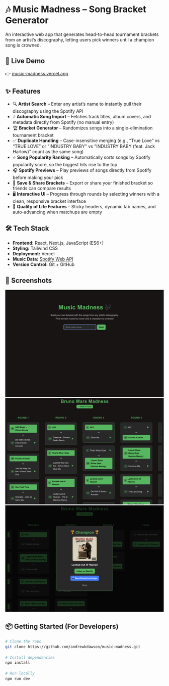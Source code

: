 # 🎶 Music Madness – Song Bracket Generator

An interactive web app that generates head-to-head tournament brackets from an artist’s discography, letting users pick winners until a champion song is crowned.

## 🚀 Live Demo
👉 [music-madness.vercel.app](https://music-madness.vercel.app)

## ✨ Features
- 🔍 **Artist Search** – Enter any artist’s name to instantly pull their discography using the Spotify API  
- 🎶 **Automatic Song Import** – Fetches track titles, album covers, and metadata directly from Spotify (no manual entry)  
- 🏆 **Bracket Generator** – Randomizes songs into a single-elimination tournament bracket  
- ✅ **Duplicate Handling** – Case-insensitive merging (e.g., “True Love” vs “TRUE LOVE” or "INDUSTRY BABY" vs "INDUSTRY BABY (feat. Jack Harlow)" count as the same song)  
- ⭐ **Song Popularity Ranking** – Automatically sorts songs by Spotify popularity score, so the biggest hits rise to the top  
- 🎧 **Spotify Previews** – Play previews of songs directly from Spotify before making your pick  
- 💾 **Save & Share Brackets** – Export or share your finished bracket so friends can compare results  
- 🖥️ **Interactive UI** – Progress through rounds by selecting winners with a clean, responsive bracket interface  
- 📌 **Quality of Life Features** – Sticky headers, dynamic tab names, and auto-advancing when matchups are empty  

## 🛠️ Tech Stack
- **Frontend:** React, Next.js, JavaScript (ES6+)
- **Styling:** Tailwind CSS
- **Deployment:** Vercel
- **Music Data:** [Spotify Web API](https://developer.spotify.com/documentation/web-api/) 
- **Version Control:** Git + GitHub

## 📸 Screenshots
![Home Page](./assets/homepage.png)
![Sample Bracket](./assets/sample-bruno.png)
![Sample Win](./assets/sample-looh-win.png)

## 📦 Getting Started (For Developers)
```bash
# Clone the repo
git clone https://github.com/andrewkdawson/music-madness.git

# Install dependencies
npm install

# Run locally
npm run dev